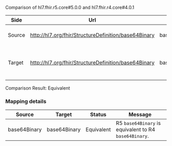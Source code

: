 Comparison of hl7.fhir.r5.core#5.0.0 and hl7.fhir.r4.core#4.0.1

| Side | Url | Name | Description |
| --- | --- | --- | --- |
| Source | http://hl7.org/fhir/StructureDefinition/base64Binary | base64Binary | base64Binary Type: A stream of bytes |
| Target | http://hl7.org/fhir/StructureDefinition/base64Binary | base64Binary | Base StructureDefinition for base64Binary Type: A stream of bytes |


Comparison Result: Equivalent


### Mapping details


| Source | Target | Status | Message |
| ------ | ------ | ------ | ------- |
| base64Binary | base64Binary | Equivalent | R5 `base64Binary` is equivalent to R4 `base64Binary`. |

